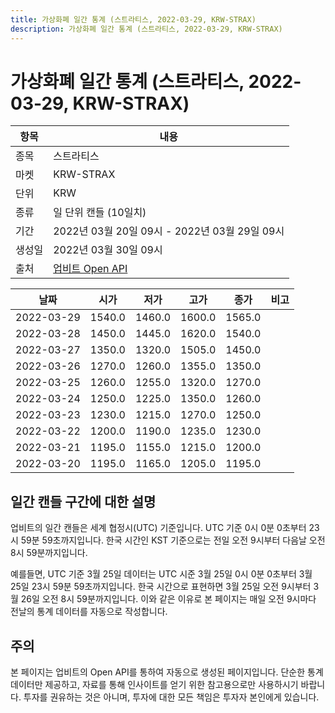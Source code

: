 ```yaml
---
title: 가상화폐 일간 통계 (스트라티스, 2022-03-29, KRW-STRAX)
description: 가상화폐 일간 통계 (스트라티스, 2022-03-29, KRW-STRAX)
---
```



가상화폐 일간 통계 (스트라티스, 2022-03-29, KRW-STRAX)
===

|항목|내용|
|--|--|
|종목|스트라티스|
|마켓|KRW-STRAX|
|단위|KRW|
|종류|일 단위 캔들 (10일치)|
|기간|2022년 03월 20일 09시 - 2022년 03월 29일 09시|
|생성일|2022년 03월 30일 09시|
|출처|[업비트 Open API](https://docs.upbit.com)|


|날짜|시가|저가|고가|종가|비고|
|--|--|--|--|--|--|
|2022-03-29|1540.0|1460.0|1600.0|1565.0|    |
|2022-03-28|1450.0|1445.0|1620.0|1540.0|    |
|2022-03-27|1350.0|1320.0|1505.0|1450.0|    |
|2022-03-26|1270.0|1260.0|1355.0|1350.0|    |
|2022-03-25|1260.0|1255.0|1320.0|1270.0|    |
|2022-03-24|1250.0|1225.0|1350.0|1260.0|    |
|2022-03-23|1230.0|1215.0|1270.0|1250.0|    |
|2022-03-22|1200.0|1190.0|1235.0|1230.0|    |
|2022-03-21|1195.0|1155.0|1215.0|1200.0|    |
|2022-03-20|1195.0|1165.0|1205.0|1195.0|    |


일간 캔들 구간에 대한 설명
---


업비트의 일간 캔들은 세계 협정시(UTC) 기준입니다. 
UTC 기준 0시 0분 0초부터 23시 59분 59초까지입니다. 
한국 시간인 KST 기준으로는 전일 오전 9시부터 다음날 오전 8시 59분까지입니다. 


예를들면, UTC 기준 3월 25일 데이터는 UTC 시준 3월 25일 0시 0분 0초부터 3월 25일 23시 59분 59초까지입니다. 
한국 시간으로 표현하면 3월 25일 오전 9시부터 3월 26일 오전 8시 59분까지입니다. 
이와 같은 이유로 본 페이지는 매일 오전 9시마다 전날의 통계 데이터를 자동으로 작성합니다. 


주의
---


본 페이지는 업비트의 Open API를 통하여 자동으로 생성된 페이지입니다. 
단순한 통계 데이터만 제공하고, 자료를 통해 인사이트를 얻기 위한 참고용으로만 사용하시기 바랍니다. 
투자를 권유하는 것은 아니며, 투자에 대한 모든 책임은 투자자 본인에게 있습니다. 
